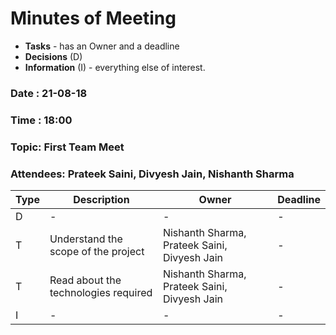 # Minutes of Meeting

* **Tasks** - has an Owner and a deadline
* **Decisions** (D)
* **Information** (I) - everything else of interest.
 
### Date : 21-08-18
### Time : 18:00
### Topic: First Team Meet
### Attendees: Prateek Saini, Divyesh Jain, Nishanth Sharma

Type | Description | Owner | Deadline
---- | ---- | ---- | ----
D | - | - | -
T | Understand the scope of the project | Nishanth Sharma, Prateek Saini, Divyesh Jain | -
T | Read about the technologies required | Nishanth Sharma, Prateek Saini, Divyesh Jain | -
I | - | - | -
